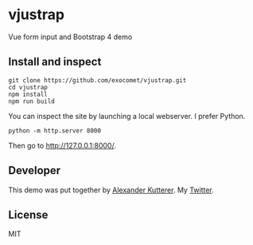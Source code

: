 # vjustrap
Vue form input and Bootstrap 4 demo

## Install and inspect

```
git clone https://github.com/exocomet/vjustrap.git
cd vjustrap
npm install
npm run build
```

You can inspect the site by launching a local webserver. I prefer Python.

```
python -m http.server 8000
```

Then go to http://127.0.0.1:8000/.

## Developer
This demo was put together by [Alexander Kutterer](https://kutterer.at/). My [Twitter](https://twitter.com/alexkutterer).

## License

MIT